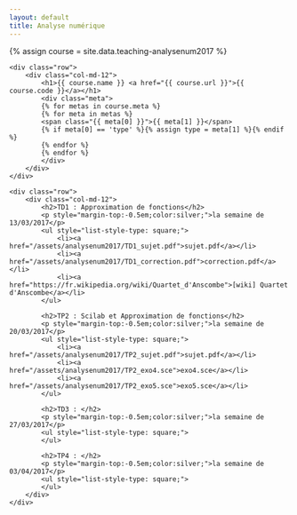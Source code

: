 ```yaml
---
layout: default
title: Analyse numérique
---
```

{% assign course = site.data.teaching-analysenum2017 %}

<article class="single course page">
    
    <div class="row">
        <div class="col-md-12">
            <h1>{{ course.name }} <a href="{{ course.url }}">{{ course.code }}</a></h1>
            <div class="meta">
            {% for metas in course.meta %}
            {% for meta in metas %}
            <span class="{{ meta[0] }}">{{ meta[1] }}</span>
            {% if meta[0] == 'type' %}{% assign type = meta[1] %}{% endif %}
            {% endfor %}
            {% endfor %}
            </div>
        </div>
    </div>
    
    <div class="row">
        <div class="col-md-12">
            <h2>TD1 : Approximation de fonctions</h2>
            <p style="margin-top:-0.5em;color:silver;">la semaine de 13/03/2017</p>
            <ul style="list-style-type: square;">
                <li><a href="/assets/analysenum2017/TD1_sujet.pdf">sujet.pdf</a></li>
                <li><a href="/assets/analysenum2017/TD1_correction.pdf">correction.pdf</a></li>
                <li><a href="https://fr.wikipedia.org/wiki/Quartet_d'Anscombe">[wiki] Quartet d'Anscombe</a></li>
            </ul>
            
            <h2>TP2 : Scilab et Approximation de fonctions</h2>
            <p style="margin-top:-0.5em;color:silver;">la semaine de 20/03/2017</p>
            <ul style="list-style-type: square;">
                <li><a href="/assets/analysenum2017/TP2_sujet.pdf">sujet.pdf</a></li>
                <li><a href="/assets/analysenum2017/TP2_exo4.sce">exo4.sce</a></li>
                <li><a href="/assets/analysenum2017/TP2_exo5.sce">exo5.sce</a></li>
            </ul>
            
            <h2>TD3 : </h2>
            <p style="margin-top:-0.5em;color:silver;">la semaine de 27/03/2017</p>
            <ul style="list-style-type: square;">
            </ul>
            
            <h2>TP4 : </h2>
            <p style="margin-top:-0.5em;color:silver;">la semaine de 03/04/2017</p>
            <ul style="list-style-type: square;">
            </ul>
        </div>
    </div>
</article>

